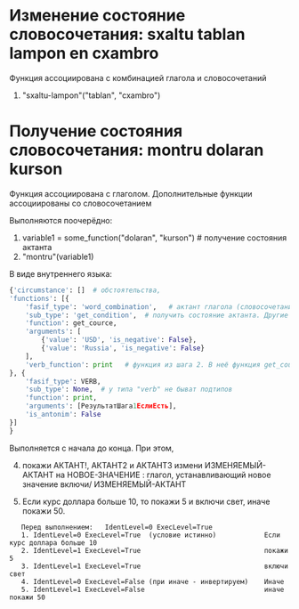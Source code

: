 



# Изменение состояние словосочетания: sxaltu tablan lampon en cxambro
Функция ассоциирована с комбинацией глагола и словосочетаний
1. "sxaltu-lampon"("tablan", "cxambro")

# Получение состояния словосочетания: montru dolaran kurson
Функция ассоциирована с глаголом. Дополнительные функции ассоциированы со словосочетанием

Выполняются поочерёдно:
1. variable1 = some_function("dolaran", "kurson") # получение состояния актанта
2. "montru"(variable1)

В виде внутреннего языка:
```python
{'circumstance': []  # обстоятельства,
'functions': [{
    'fasif_type': 'word_combination',   # актант глагола (словосочетание)
    'sub_type': 'get_condition',  # получить состояние актанта. Другие варианты: set_condition
    'function': get_cource,
    'arguments': [
        {'value': 'USD', 'is_negative': False},
        {'value': 'Russia', 'is_negative': False}
    ],
    'verb_function': print   # функция из шага 2. В неё функция get_cource может отправлять ответы в другом потоке согласно обстоятельству времени (например, каждые 2 часа, через 1 час или в 14:30)
}, {
    'fasif_type': VERB,
    'sub_type': None,  # у типа "verb" не быват подтипов
    'function': print,
    'arguments': [РезультатШага1ЕслиЕсть],
    'is_antonim': False
}]
}
```
Выполняется с начала до конца. При этом,


4. покажи АКТАНТ!, АКТАНТ2 и АКТАНТ3
измени ИЗМЕНЯЕМЫЙ-АКТАНТ на НОВОЕ-ЗНАЧЕНИЕ : глагол, устанавливающий новое значение
включи/ ИЗМЕНЯЕМЫЙ-АКТАНТ  


5. Если курс доллара больше 10, то покажи 5 и включи свет, иначе покажи 50.
```
   Перед выполнением:   IdentLevel=0 ExecLevel=True
   1. IdentLevel=0 ExecLevel=True  (условие истинно)            Если курс доллара больше 10
   2. IdentLevel=1 ExecLevel=True                               покажи 5
   3. IdentLevel=1 ExecLevel=True                               включи свет
   4. IdentLevel=0 ExecLevel=False (при иначе - инвертируем)    Иначе
   5. IdentLevel=1 ExecLevel=False                              иначе покажи 50
```
